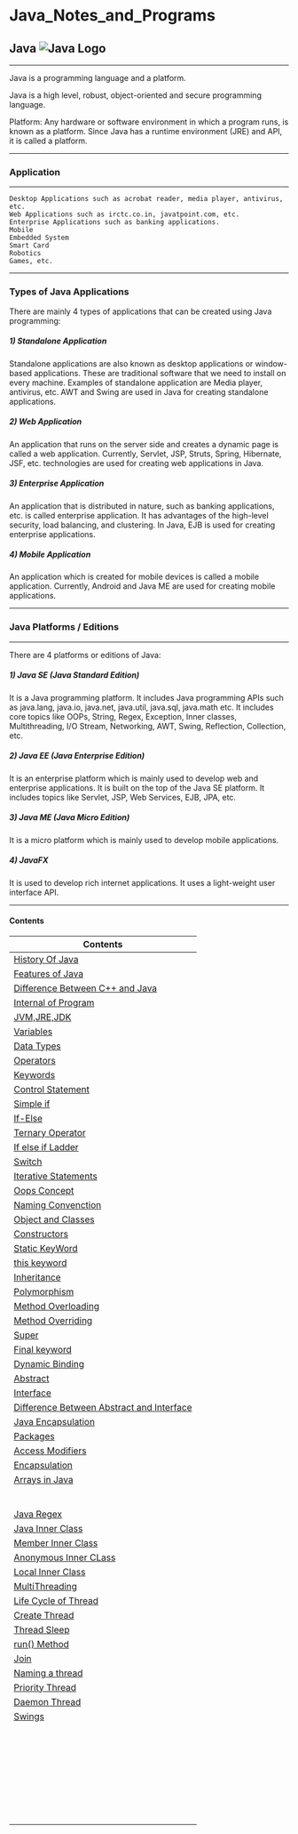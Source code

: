 # Java_Notes_and_Programs


## Java    ![Java Logo](https://logos-download.com/wp-content/uploads/2016/10/Java_logo_icon.png)

-----------


Java is a programming language and a platform.

Java is a high level, robust, object-oriented and secure programming language.

Platform: Any hardware or software environment in which a program runs, is known as a platform. Since Java has a runtime environment (JRE) and API, it is called a platform.

------

### Application 

-------


    Desktop Applications such as acrobat reader, media player, antivirus, etc.
    Web Applications such as irctc.co.in, javatpoint.com, etc.
    Enterprise Applications such as banking applications.
    Mobile
    Embedded System
    Smart Card
    Robotics
    Games, etc.

--------

### Types of Java Applications

There are mainly 4 types of applications that can be created using Java programming:

##### 1) Standalone Application

Standalone applications are also known as desktop applications or window-based applications. These are traditional software that we need to install on every machine. Examples of standalone application are Media player, antivirus, etc. AWT and Swing are used in Java for creating standalone applications.

##### 2) Web Application

An application that runs on the server side and creates a dynamic page is called a web application. Currently, Servlet, JSP, Struts, Spring, Hibernate, JSF, etc. technologies are used for creating web applications in Java.

##### 3) Enterprise Application

An application that is distributed in nature, such as banking applications, etc. is called enterprise application. It has advantages of the high-level security, load balancing, and clustering. In Java, EJB is used for creating enterprise applications.

##### 4) Mobile Application

An application which is created for mobile devices is called a mobile application. Currently, Android and Java ME are used for creating mobile applications.

----------

### Java Platforms / Editions

-------

There are 4 platforms or editions of Java:
##### 1) Java SE (Java Standard Edition)

It is a Java programming platform. It includes Java programming APIs such as java.lang, java.io, java.net, java.util, java.sql, java.math etc. It includes core topics like OOPs, String, Regex, Exception, Inner classes, Multithreading, I/O Stream, Networking, AWT, Swing, Reflection, Collection, etc.

##### 2) Java EE (Java Enterprise Edition)

It is an enterprise platform which is mainly used to develop web and enterprise applications. It is built on the top of the Java SE platform. It includes topics like Servlet, JSP, Web Services, EJB, JPA, etc.

##### 3) Java ME (Java Micro Edition)

It is a micro platform which is mainly used to develop mobile applications.

##### 4) JavaFX

It is used to develop rich internet applications. It uses a light-weight user interface API.

-------


#### Contents
| Contents|
|---------|
|[History Of Java](https://github.com/connectaman/Java_Notes_and_Programs/blob/master/History.md)|
|[Features of Java](https://github.com/connectaman/Java_Notes_and_Programs/blob/master/Features.md)|
|[Difference Between C++ and Java](https://github.com/connectaman/Java_Notes_and_Programs/blob/master/Difference_Cpp_Java.md)|
|[Internal of Program](https://github.com/connectaman/Java_Notes_and_Programs/blob/master/internal_program.md)|
|[JVM,JRE,JDK](https://github.com/connectaman/Java_Notes_and_Programs/blob/master/JVM_JRE_JDK.md)|
|[Variables](https://github.com/connectaman/Java_Notes_and_Programs/tree/master/src/Variables)|
|[Data Types](https://github.com/connectaman/Java_Notes_and_Programs/tree/master/src/DataType)|
|[Operators](https://github.com/connectaman/Java_Notes_and_Programs/tree/master/src/Operators)|
|[Keywords](https://github.com/connectaman/Java_Notes_and_Programs/blob/master/src/Keywords/KeyWords.md)|
|[Control Statement](https://github.com/connectaman/Java_Notes_and_Programs/tree/master/src/Control_Statement)|
|[Simple if](https://github.com/connectaman/Java_Notes_and_Programs/tree/master/src/Control_Statement/SimpleIf)|
|[If-Else](https://github.com/connectaman/Java_Notes_and_Programs/tree/master/src/Control_Statement/ifelse)|
|[Ternary Operator](https://github.com/connectaman/Java_Notes_and_Programs/blob/master/src/Control_Statement/TernaryOperator/TernaryOperator.md)|
|[If else if Ladder](https://github.com/connectaman/Java_Notes_and_Programs/tree/master/src/Control_Statement/ifelseif)|
|[Switch](https://github.com/connectaman/Java_Notes_and_Programs/tree/master/src/Control_Statement/Switch)|
|[Iterative Statements](https://github.com/connectaman/Java_Notes_and_Programs/tree/master/src/IterativeStatements)|
|[Oops Concept](https://github.com/connectaman/Java_Notes_and_Programs/blob/master/src/OopsConcept/Oops.md)|
|[Naming Convenction](https://github.com/connectaman/Java_Notes_and_Programs/blob/master/src/OopsConcept/NamingConventions.md)|
|[Object and Classes](https://github.com/connectaman/Java_Notes_and_Programs/blob/master/src/OopsConcept/ObjectsandClasses.md)|
|[Constructors](https://github.com/connectaman/Java_Notes_and_Programs/blob/master/src/OopsConcept/Constructors.md)|
|[Static KeyWord](https://github.com/connectaman/Java_Notes_and_Programs/blob/master/src/OopsConcept/Static.md)|
|[this keyword](https://github.com/connectaman/Java_Notes_and_Programs/blob/master/src/OopsConcept/this.md)|
|[Inheritance](https://github.com/connectaman/Java_Notes_and_Programs/blob/master/src/Inheritance/Inheritance.md)|
|[Polymorphism](https://github.com/connectaman/Java_Notes_and_Programs/tree/master/src/Polymorphism)|
|[Method Overloading](https://github.com/connectaman/Java_Notes_and_Programs/blob/master/src/Polymorphism/MethodOverloading.md)|
|[Method Overriding](https://github.com/connectaman/Java_Notes_and_Programs/blob/master/src/Polymorphism/MethodOveriding.md)|
|[Super](https://github.com/connectaman/Java_Notes_and_Programs/blob/master/src/Polymorphism/super.md)|
|[Final keyword](https://github.com/connectaman/Java_Notes_and_Programs/blob/master/src/Polymorphism/final.md)|
|[Dynamic Binding](https://github.com/connectaman/Java_Notes_and_Programs/blob/master/src/Polymorphism/DynamicBinding.md)|
|[Abstract](https://github.com/connectaman/Java_Notes_and_Programs/blob/master/src/Abstraction/abstractClass.md)|
|[Interface](https://github.com/connectaman/Java_Notes_and_Programs/blob/master/src/Abstraction/Interface.md)|
|[Difference Between Abstract and Interface](https://github.com/connectaman/Java_Notes_and_Programs/blob/master/src/Abstraction/abstractvsinterface.md)|
|[Java Encapsulation](https://github.com/connectaman/Java_Notes_and_Programs/tree/master/src/Encapsulation)|
|[Packages](https://github.com/connectaman/Java_Notes_and_Programs/blob/master/src/Encapsulation/Package.md)|
|[Access Modifiers](https://github.com/connectaman/Java_Notes_and_Programs/blob/master/src/Encapsulation/AcessModifier.md)|
|[Encapsulation](https://github.com/connectaman/Java_Notes_and_Programs/blob/master/src/Encapsulation/Encapsulation.md)|
|[Arrays in Java](https://github.com/connectaman/Java_Notes_and_Programs/tree/master/src/Arrays)|
|[]()|
|[]()|
|[]()|
|[]()|
|[]()|
|[]()|
|[Java Regex](https://github.com/connectaman/Java_Notes_and_Programs/blob/master/src/Regex/Regex.md)|
|[Java Inner Class](https://github.com/connectaman/Java_Notes_and_Programs/blob/master/src/InnerClass/InnerClass.md)|
|[Member Inner Class](https://github.com/connectaman/Java_Notes_and_Programs/blob/master/src/InnerClass/MemberInner.md)|
|[Anonymous Inner CLass](https://github.com/connectaman/Java_Notes_and_Programs/blob/master/src/InnerClass/AnonymousInnerClass.md)|
|[Local Inner Class](https://github.com/connectaman/Java_Notes_and_Programs/blob/master/src/InnerClass/LocalInner.md)|
|[MultiThreading](https://github.com/connectaman/Java_Notes_and_Programs/blob/master/src/Multithreading/multithreading.md)|
|[Life Cycle of Thread](https://github.com/connectaman/Java_Notes_and_Programs/blob/master/src/Multithreading/LifeCycle.md)|
|[Create Thread](https://github.com/connectaman/Java_Notes_and_Programs/blob/master/src/Multithreading/CreateThread.md)|
|[Thread Sleep](https://github.com/connectaman/Java_Notes_and_Programs/blob/master/src/Multithreading/ThreadSleep.md)|
|[run() Method](https://github.com/connectaman/Java_Notes_and_Programs/blob/master/src/Multithreading/RunMethod.md)|
|[Join](https://github.com/connectaman/Java_Notes_and_Programs/blob/master/src/Multithreading/Join.md)|
|[Naming a thread](https://github.com/connectaman/Java_Notes_and_Programs/blob/master/src/Multithreading/NamingThread.md)|
|[Priority Thread](https://github.com/connectaman/Java_Notes_and_Programs/blob/master/src/Multithreading/Priority.md)|
|[Daemon Thread](https://github.com/connectaman/Java_Notes_and_Programs/blob/master/src/Multithreading/DemonThread.md)|
|[Swings]()|
|[]()|
|[]()|
|[]()|
|[]()|
|[]()|
|[]()|
|[]()|
|[]()|
|[]()|
|[]()|
|[]()|
|[]()|
|[]()|
|[]()|
|[]()|
|[]()|
|[]()|
|[]()|
|[]()|
|[]()|
|[]()|
|[]()|
|[]()|
|[]()|
|[]()|
|[]()|
|[]()|
|[]()|
|[]()|
|[]()|





